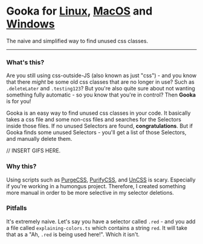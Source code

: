

# Gooka for [Linux](/), [MacOS](/) and [Windows](/)
The naive and simplified way to find unused css classes.

---

### What's this?
Are you still using css-outside-JS (also known as just "css") - and you know that there *might* be some old css classes that are no longer in use? Such as `.deleteLater` and `.testing123`? But you're also quite sure about not wanting something fully automatic - so you know that you're in control? Then **Gooka** is for you!

Gooka is an easy way to find unused css classes in your code. It basically takes a css file and some non-css files and searches for the Selectors inside those files. If no unused Selectors are found, **congratulations**. But if Gooka finds some unused Selectors - you'll get a list of those Selectors, and manually delete them.

// INSERT GIFS HERE.

### Why this?
Using scripts such as [PurgeCSS](https://github.com/FullHuman/purgecss), [PurifyCSS](https://github.com/purifycss/purifycss), and [UnCSS](https://github.com/uncss/uncss) is scary. Especially if you're working in a humongus project. Therefore, I created something more manual in order to be more selective in my selector deletions.

### Pitfalls
It's extremely naive. Let's say you have a selector called `.red` - and you add a file called `explaining-colors.ts` which contains a string `red`. It will take that as a "Ah, `.red` is being used here!". Which it isn't. 